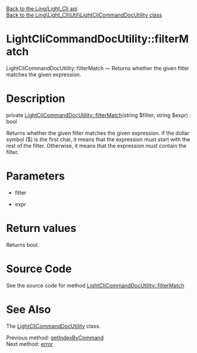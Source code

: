 [Back to the Ling/Light_Cli api](https://github.com/lingtalfi/Light_Cli/blob/master/doc/api/Ling/Light_Cli.md)<br>
[Back to the Ling\Light_Cli\Util\LightCliCommandDocUtility class](https://github.com/lingtalfi/Light_Cli/blob/master/doc/api/Ling/Light_Cli/Util/LightCliCommandDocUtility.md)


LightCliCommandDocUtility::filterMatch
================



LightCliCommandDocUtility::filterMatch — Returns whether the given filter matches the given expression.




Description
================


private [LightCliCommandDocUtility::filterMatch](https://github.com/lingtalfi/Light_Cli/blob/master/doc/api/Ling/Light_Cli/Util/LightCliCommandDocUtility/filterMatch.md)(string $filter, string $expr) : bool




Returns whether the given filter matches the given expression.
If the dollar symbol ($) is the first char, it means that the expression must start with the rest of the filter.
Otherwise, it means that the expression must contain the filter.




Parameters
================


- filter

    

- expr

    


Return values
================

Returns bool.








Source Code
===========
See the source code for method [LightCliCommandDocUtility::filterMatch](https://github.com/lingtalfi/Light_Cli/blob/master/Util/LightCliCommandDocUtility.php#L404-L412)


See Also
================

The [LightCliCommandDocUtility](https://github.com/lingtalfi/Light_Cli/blob/master/doc/api/Ling/Light_Cli/Util/LightCliCommandDocUtility.md) class.

Previous method: [getIndexByCommand](https://github.com/lingtalfi/Light_Cli/blob/master/doc/api/Ling/Light_Cli/Util/LightCliCommandDocUtility/getIndexByCommand.md)<br>Next method: [error](https://github.com/lingtalfi/Light_Cli/blob/master/doc/api/Ling/Light_Cli/Util/LightCliCommandDocUtility/error.md)<br>

